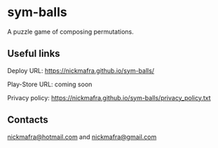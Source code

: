 # sym-balls
A puzzle game of composing permutations.

## Useful links

Deploy URL: https://nickmafra.github.io/sym-balls/

Play-Store URL: coming soon

Privacy policy: https://nickmafra.github.io/sym-balls/privacy_policy.txt

## Contacts
nickmafra@hotmail.com and nickmafra@gmail.com
